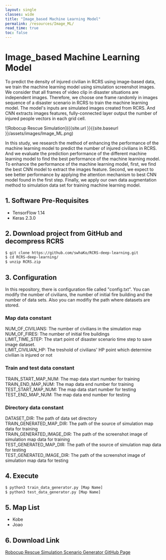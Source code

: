 ```yaml
---
layout: single
classes: wide
title: "Image_based Machine Learning Model"
permalink: /resources/Image_ML/
read_time: true
toc: false
---
```

# Image_based Machine Learning Model
To predict the density of injured civilian in RCRS using image-based data, we train the machine learning model using simulation screenshot images. We consider that all frames of video clip in disaster situations are independent images. Therefore, we choose one frame randomly in images sequence of a disaster scenario in RCRS to train the machine learning model. The model's inputs are simulated images created from RCRS. And CNN extracts images features, fully-connected layer output the number of injured people vectors in each grid cell.

![Robocup Rescue Simulation]({{site.url }}{{site.baseurl }}/assets/images/Image_ML.png)

In this study, we research the method of enhancing the performance of the machine learning model to predict the number of injured civilians in RCRS. And we evaluate the prediction performance of the different machine learning model to find the best performance of the machine learning model. To enhance the performance of the machine learning model, first, we find the best CNN model to extract the images feature. Second, we expect to see better performance by applying the attention mechanism to best CNN model found in the first step. Finally, we apply our own data augmentation method to simulation data set for training machine learning model.

## 1. Software Pre-Requisites
- TensorFlow 1.14
- Keras 2.3.0

## 2. Download project from GitHub and decompress RCRS
```bash
$ git clone https://github.com/swhaKo/RCRS-deep-learning.git
$ cd RCRS-deep-learning/
$ unzip RCRS.zip
```

## 3. Configuration
In this repository, there is configuration file called "config.txt". You can modify the number of civilians, the number of initial fire building and the number of data sets. Also you can modifiy the path where datasets are stored.  

### Map data constant
NUM_OF_CIVILIANS: The number of civilians in the simulation map  
NUM_OF_FIRES: The number of initial fire buildings  
LIMIT_TIME_STEP: The start point of disaster scenario time step to save image dataset.  
LIMIT_CIVILIAN_HP: The treshold of civilians' HP point which determine civilian is injured or not

### Train and test data constant
TRAIN_START_MAP_NUM: The map data start number for training  
TRAIN_END_MAP_NUM: The map data end number for training  
TEST_START_MAP_NUM: The map data start number for testing  
TEST_END_MAP_NUM: The map data end number for testing  

### Directory data constant
DATASET_DIR: The path of data set directory  
TRAIN_GENERATED_MAP_DIR: The path of the source of simulation map data for training  
TRAIN_GENERATED_IMAGE_DIR: The path of the screenshot image of simulation map data for training  
TEST_GENERATED_MAP_DIR: The path of the source of simulation map data for testing  
TEST_GENERATED_IMAGE_DIR: The path of the screenshot image of simulation map data for testing  

## 4. Execute
```bash
$ python3 train_data_generator.py [Map Name]
$ python3 test_data_generator.py [Map Name]
```

## 5. Map List
- Kobe
- Joao

## 6. Download Link
[Robocup Rescue Simulation Scenario Generator GitHub Page](https://github.com/swhaKo/Scenario_Generator)
